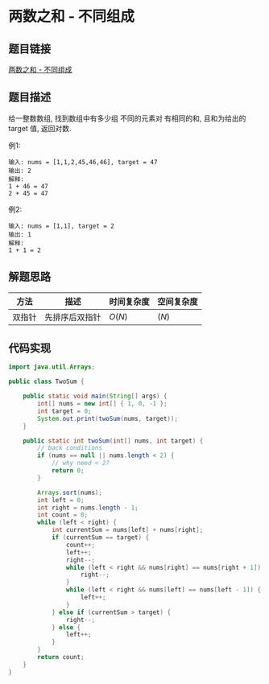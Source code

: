 

#  两数之和 - 不同组成

## 题目链接

[两数之和 - 不同组成](https://www.lintcode.com/problem/587?_from=ladder&fromId=161)

## 题目描述
给一整数数组, 找到数组中有多少组 不同的元素对 有相同的和, 且和为给出的 target 值, 返回对数.

例1:
```shell
输入: nums = [1,1,2,45,46,46], target = 47 
输出: 2
解释:
1 + 46 = 47
2 + 45 = 47
```
例2:
```shell
输入: nums = [1,1], target = 2 
输出: 1
解释:
1 + 1 = 2

```

## 解题思路
| 方法  |描述 |时间复杂度 |空间复杂度|
|---|---|---|---|
|  双指针 | 先排序后双指针  | $O(N)$|$(N)$|



## 代码实现
```java
import java.util.Arrays;

public class TwoSum {

    public static void main(String[] args) {
        int[] nums = new int[] { 1, 0, -1 };
        int target = 0;
        System.out.print(twoSum(nums, target));
    }

    public static int twoSum(int[] nums, int target) {
        // back conditions
        if (nums == null || nums.length < 2) {
            // why need < 2?
            return 0;
        }

        Arrays.sort(nums);
        int left = 0;
        int right = nums.length - 1;
        int count = 0;
        while (left < right) {
            int currentSum = nums[left] + nums[right];
            if (currentSum == target) {
                count++;
                left++;
                right--;
                while (left < right && nums[right] == nums[right + 1]) {
                    right--;
                }
                while (left < right && nums[left] == nums[left - 1]) {
                    left++;
                }
            } else if (currentSum > target) {
                right--;
            } else {
                left++;
            }
        }
        return count;
    }
}
```